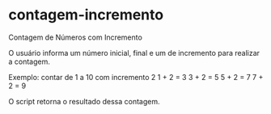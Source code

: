 # contagem-incremento
Contagem de Números com Incremento

O usuário informa um número inicial, final e um de incremento para realizar a contagem.

Exemplo: contar de 1 a 10 com incremento 2
 1 + 2 = 3
 3 + 2 = 5
 5 + 2 = 7
 7 + 2 = 9

O script retorna o resultado dessa contagem.
